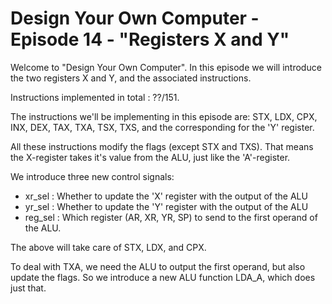 # Design Your Own Computer - Episode 14 - "Registers X and Y"

Welcome to "Design Your Own Computer".  In this episode we will introduce the
two registers X and Y, and the associated instructions.

Instructions implemented in total : ??/151.

The instructions we'll be implementing in this episode are:
STX, LDX, CPX, INX, DEX, TAX, TXA, TSX, TXS, and the corresponding for the 'Y'
register.

All these instructions modify the flags (except STX and TXS). That means the
X-register takes it's value from the ALU, just like the 'A'-register.

We introduce three new control signals:
* xr\_sel : Whether to update the 'X' register with the output of the ALU
* yr\_sel : Whether to update the 'Y' register with the output of the ALU
* reg\_sel : Which register (AR, XR, YR, SP) to send to the first operand of
  the ALU.

The above will take care of STX, LDX, and CPX.

To deal with TXA, we need the ALU to output the first operand, but also update
the flags. So we introduce a new ALU function LDA\_A, which does just that.

